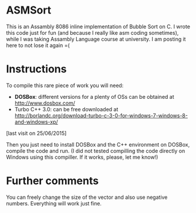 # ASMSort

This is an Assambly 8086 inline implementation of Bubble Sort on C. I wrote this code just for fun (and because I really like asm coding sometimes), while I was taking Assambly Language course at university. I am posting it here to not lose it again =(

# Instructions

To compile this rare piece of work you will need:
 * __DOSBox__: different versions for a plenty of OSs can be obtained at http://www.dosbox.com/
 * Turbo C++ 3.0: can be free downloaded at http://borlandc.org/download-turbo-c-3-0-for-windows-7-windows-8-and-windows-xp/ 
 
 [last visit on 25/06/2015]
 
 Then you just need to install DOSBox and the C++ environment on DOSBox, compile the code and run.
 (I did not tested compilling the code directly on Windows using this compiller. If it works, please, let me know!)
 
# Further comments

You can freely change the size of the vector and also use negative numbers. Everything will work just fine.
